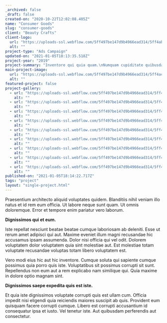 ```yaml
---
_archived: false
_draft: false
created-on: "2020-10-22T12:02:08.405Z"
name: "Consumer Goods"
slug: "consumer-goods"
client: "Beauty Crafts"
client-logo:
  url: "https://uploads-ssl.webflow.com/5ff497be147d9b4966ead314/5ff4abc1047e8e1aa94dcee8_gapgrey.jpg"
  alt: ""
project-type: "Ads Campaign"
updated-on: "2021-01-05T18:13:35.518Z"
project-year: "2019"
project-summary: "Inventore qui quia quam.\nNumquam cupiditate quibusdam ab et accusamus sit."
main-project-image:
  url: "https://uploads-ssl.webflow.com/5ff497be147d9b4966ead314/5ff4ac48ca961984ee342857_shoe.png"
  alt: ""
featured-project: false
project-gallery:
  - url: "https://uploads-ssl.webflow.com/5ff497be147d9b4966ead314/5ff497be147d9b43d2ead39f_project08%402x.jpg"
    alt: ""
  - url: "https://uploads-ssl.webflow.com/5ff497be147d9b4966ead314/5ff497be147d9b3176ead3a0_project07%402x.jpg"
    alt: ""
  - url: "https://uploads-ssl.webflow.com/5ff497be147d9b4966ead314/5ff497be147d9b7215ead39a_project05%402x.jpg"
    alt: ""
  - url: "https://uploads-ssl.webflow.com/5ff497be147d9b4966ead314/5ff497be147d9b29c0ead39d_project01%402x.jpg"
    alt: ""
  - url: "https://uploads-ssl.webflow.com/5ff497be147d9b4966ead314/5ff497be147d9bde43ead3a1_project09%402x.jpg"
    alt: ""
  - url: "https://uploads-ssl.webflow.com/5ff497be147d9b4966ead314/5ff497be147d9b67d3ead399_project02%402x.jpg"
    alt: ""
  - url: "https://uploads-ssl.webflow.com/5ff497be147d9b4966ead314/5ff497be147d9b61f0ead39c_project03%402x.jpg"
    alt: ""
  - url: "https://uploads-ssl.webflow.com/5ff497be147d9b4966ead314/5ff497be147d9b78beead39e_project06%402x.jpg"
    alt: ""
  - url: "https://uploads-ssl.webflow.com/5ff497be147d9b4966ead314/5ff497be147d9b8d67ead39b_project04%402x.jpg"
    alt: ""
published-on: "2021-01-05T18:14:22.717Z"
tags: "project"
layout: "single-project.html"
---
```


Praesentium architecto aliquid voluptates quidem. Blanditiis nihil veniam illo natus et id rem eum officia. Ut labore neque sunt quam. Ut omnis doloremque. Error et tempore enim pariatur vero laborum.

**Dignissimos qui et eum.**

Iste repellat nesciunt beatae beatae cumque laboriosam ab deleniti. Esse ut rerum amet adipisci qui aut. Maxime eveniet illum magni recusandae hic accusamus ipsam assumenda. Dolor nisi officia qui vel odit. Dolorem voluptatem dolor voluptatem quia sint molestiae aut. Est molestiae totam voluptate recusandae voluptas totam libero voluptatem est.

Vero modi eius hic aut hic inventore. Cumque soluta qui sapiente cumque possimus quia porro quis iste. Voluptatibus sit possimus corrupti sit sunt. Repellendus non eum aut a rem explicabo nam similique qui. Quia maxime in dolore optio magnam sint.

**Dignissimos saepe expedita quis est iste.**

Et quia iste dignissimos voluptate corrupti quis est ullam cum. Officia impedit nisi eligendi quia reiciendis maiores suscipit ab quis. Provident eum quisquam facere corrupti cumque. Libero est corrupti accusantium id consequatur ipsa et iusto. Vel tenetur iste. Aut quibusdam perferendis aut consectetur.
